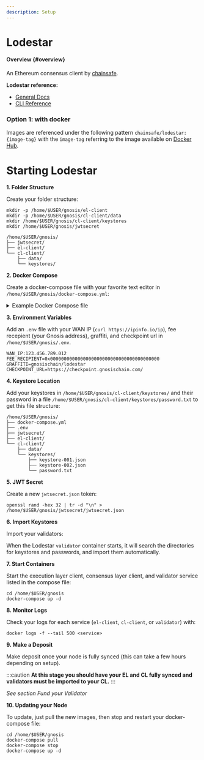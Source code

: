 ```yaml
---
description: Setup
---
```


# Lodestar


#### Overview {#overview}

An Ethereum consensus client by [chainsafe](https://lodestar.chainsafe.io/).


**Lodestar reference:**

- [General Docs](https://chainsafe.github.io/lodestar/)
- [CLI Reference](https://chainsafe.github.io/lodestar/reference/cli/)


### Option 1: with docker


Images are referenced under the following pattern `chainsafe/lodestar:{image-tag}` with the `image-tag` referring to the image available on [Docker Hub](https://hub.docker.com/r/chainsafe/lodestar/tags).


# Starting Lodestar


**1. Folder Structure**

Create your folder structure:

```
mkdir -p /home/$USER/gnosis/el-client
mkdir -p /home/$USER/gnosis/cl-client/data
mkdir /home/$USER/gnosis/cl-client/keystores
mkdir /home/$USER/gnosis/jwtsecret
```

```
/home/$USER/gnosis/
├── jwtsecret/
├── el-client/
└── cl-client/
    ├── data/
    └── keystores/
```


**2. Docker Compose**

Create a docker-compose file with your favorite text editor in `/home/$USER/gnosis/docker-compose.yml`:


<details>
  <summary>Example Docker Compose file</summary>
  <div>
  <pre>
    version: "3"<br/>
    services:<br/>
    <br/>
    &nbsp;&nbsp;el-client:<br/>
    &nbsp;&nbsp;&nbsp;&nbsp;hostname: el-client<br/>
    &nbsp;&nbsp;&nbsp;&nbsp;container_name: el-client<br/>
    &nbsp;&nbsp;&nbsp;&nbsp;image: nethermind/nethermind:latest<br/>
    &nbsp;&nbsp;&nbsp;&nbsp;restart: always<br/>
    &nbsp;&nbsp;&nbsp;&nbsp;stop_grace_period: 1m<br/>
    &nbsp;&nbsp;&nbsp;&nbsp;command: |<br/>
    &nbsp;&nbsp;&nbsp;&nbsp;&nbsp;&nbsp;--config xdai<br/>
    &nbsp;&nbsp;&nbsp;&nbsp;&nbsp;&nbsp;--datadir /data<br/>
    &nbsp;&nbsp;&nbsp;&nbsp;&nbsp;&nbsp;--JsonRpc.Enabled true<br/>
    &nbsp;&nbsp;&nbsp;&nbsp;&nbsp;&nbsp;--JsonRpc.Host 192.168.32.100<br/>
    &nbsp;&nbsp;&nbsp;&nbsp;&nbsp;&nbsp;--JsonRpc.Port 8545<br/>
    &nbsp;&nbsp;&nbsp;&nbsp;&nbsp;&nbsp;--JsonRpc.JwtSecretFile /jwtsecret.json<br/>
    &nbsp;&nbsp;&nbsp;&nbsp;&nbsp;&nbsp;--JsonRpc.EngineHost 192.168.32.100<br/>
    &nbsp;&nbsp;&nbsp;&nbsp;&nbsp;&nbsp;--JsonRpc.EnginePort 8551<br/>
    &nbsp;&nbsp;&nbsp;&nbsp;&nbsp;&nbsp;--Merge.Enabled true<br/>
    &nbsp;&nbsp;&nbsp;&nbsp;networks:<br/>
    &nbsp;&nbsp;&nbsp;&nbsp;&nbsp;&nbsp;gnosis_net:<br/>
    &nbsp;&nbsp;&nbsp;&nbsp;&nbsp;&nbsp;&nbsp;&nbsp;ipv4_address: 192.168.32.100<br/>
    &nbsp;&nbsp;&nbsp;&nbsp;ports:<br/>
    &nbsp;&nbsp;&nbsp;&nbsp;&nbsp;&nbsp;- "30303:30303/tcp"<br/>
    &nbsp;&nbsp;&nbsp;&nbsp;&nbsp;&nbsp;- "30303:30303/udp"<br/>
    &nbsp;&nbsp;&nbsp;&nbsp;volumes:<br/>
    &nbsp;&nbsp;&nbsp;&nbsp;&nbsp;&nbsp;- /home/$USER/gnosis/el-client:/data<br/>
    &nbsp;&nbsp;&nbsp;&nbsp;&nbsp;&nbsp;- /home/$USER/gnosis/jwtsecret/jwtsecret.json:/jwtsecret.json<br/>
    &nbsp;&nbsp;&nbsp;&nbsp;&nbsp;&nbsp;- /etc/timezone:/etc/timezone:ro<br/>
    &nbsp;&nbsp;&nbsp;&nbsp;&nbsp;&nbsp;- /etc/localtime:/etc/localtime:ro<br/>
    &nbsp;&nbsp;&nbsp;&nbsp;logging:<br/>
    &nbsp;&nbsp;&nbsp;&nbsp;&nbsp;&nbsp;driver: "local"<br/>
    <br/>
    &nbsp;&nbsp;cl-client:<br/>
    &nbsp;&nbsp;&nbsp;&nbsp;hostname: cl-client<br/>
    &nbsp;&nbsp;&nbsp;&nbsp;container_name: cl-client<br/>
    &nbsp;&nbsp;&nbsp;&nbsp;image: chainsafe/lodestar:latest<br/>
    &nbsp;&nbsp;&nbsp;&nbsp;restart: always<br/>
    &nbsp;&nbsp;&nbsp;&nbsp;depends_on:<br/>
    &nbsp;&nbsp;&nbsp;&nbsp;&nbsp;&nbsp;- el-client<br/>
    &nbsp;&nbsp;&nbsp;&nbsp;command: |<br/>
    &nbsp;&nbsp;&nbsp;&nbsp;&nbsp;&nbsp;beacon<br/>
    &nbsp;&nbsp;&nbsp;&nbsp;&nbsp;&nbsp;--network gnosis<br/>
    &nbsp;&nbsp;&nbsp;&nbsp;&nbsp;&nbsp;--dataDir /data<br/>
    &nbsp;&nbsp;&nbsp;&nbsp;&nbsp;&nbsp;--rest<br/>
    &nbsp;&nbsp;&nbsp;&nbsp;&nbsp;&nbsp;--rest.address 0.0.0.0<br/>
    &nbsp;&nbsp;&nbsp;&nbsp;&nbsp;&nbsp;--execution.urls http://192.168.32.100:8551<br/>
    &nbsp;&nbsp;&nbsp;&nbsp;&nbsp;&nbsp;--jwt-secret /jwtsecret.json<br/>
    &nbsp;&nbsp;&nbsp;&nbsp;&nbsp;&nbsp;--logFile none<br/>
    &nbsp;&nbsp;&nbsp;&nbsp;&nbsp;&nbsp;--checkpointSyncUrl $CHECKPOINT_URL<br/>
    &nbsp;&nbsp;&nbsp;&nbsp;networks:<br/>
    &nbsp;&nbsp;&nbsp;&nbsp;&nbsp;&nbsp;gnosis_net:<br/>
    &nbsp;&nbsp;&nbsp;&nbsp;&nbsp;&nbsp;&nbsp;&nbsp;ipv4_address: 192.168.32.101<br/>
    &nbsp;&nbsp;&nbsp;&nbsp;ports:<br/>
    &nbsp;&nbsp;&nbsp;&nbsp;&nbsp;&nbsp;- "9000:9000" #p2p<br/>
    #      - "9596:9596" # REST API port<br/>
    &nbsp;&nbsp;&nbsp;&nbsp;volumes:<br/>
    &nbsp;&nbsp;&nbsp;&nbsp;&nbsp;&nbsp;- /home/$USER/gnosis/cl-client/data:/data<br/>
    &nbsp;&nbsp;&nbsp;&nbsp;&nbsp;&nbsp;- /home/$USER/gnosis/jwtsecret/jwtsecret.json:/jwtsecret.json<br/>
    &nbsp;&nbsp;&nbsp;&nbsp;&nbsp;&nbsp;- /etc/timezone:/etc/timezone:ro<br/>
    &nbsp;&nbsp;&nbsp;&nbsp;&nbsp;&nbsp;- /etc/localtime:/etc/localtime:ro<br/>
    &nbsp;&nbsp;&nbsp;&nbsp;environment:<br/>
    &nbsp;&nbsp;&nbsp;&nbsp;&nbsp;&nbsp;- NODE_OPTIONS=--max-old-space-size=4096<br/>
    &nbsp;&nbsp;&nbsp;&nbsp;logging:<br/>
    &nbsp;&nbsp;&nbsp;&nbsp;&nbsp;&nbsp;driver: "local"<br/>
    <br/>
    &nbsp;&nbsp;validator:<br/>
    &nbsp;&nbsp;&nbsp;&nbsp;hostname: validator<br/>
    &nbsp;&nbsp;&nbsp;&nbsp;container_name: validator<br/>
    &nbsp;&nbsp;&nbsp;&nbsp;image: chainsafe/lodestar:latest<br/>
    &nbsp;&nbsp;&nbsp;&nbsp;restart: always<br/>
    &nbsp;&nbsp;&nbsp;&nbsp;depends_on:<br/>
    &nbsp;&nbsp;&nbsp;&nbsp;&nbsp;&nbsp;- cl-client<br/>
    &nbsp;&nbsp;&nbsp;&nbsp;command: |<br/>
    &nbsp;&nbsp;&nbsp;&nbsp;&nbsp;&nbsp;validator<br/>
    &nbsp;&nbsp;&nbsp;&nbsp;&nbsp;&nbsp;--network gnosis<br/>
    &nbsp;&nbsp;&nbsp;&nbsp;&nbsp;&nbsp;--dataDir /data<br/>
    &nbsp;&nbsp;&nbsp;&nbsp;&nbsp;&nbsp;--importKeystores /keystores<br/>
    &nbsp;&nbsp;&nbsp;&nbsp;&nbsp;&nbsp;--importKeystoresPassword /keystores/password.txt<br/>
    &nbsp;&nbsp;&nbsp;&nbsp;&nbsp;&nbsp;--server http://192.168.32.101:9596<br/>
    &nbsp;&nbsp;&nbsp;&nbsp;&nbsp;&nbsp;--logFile none<br/>
    &nbsp;&nbsp;&nbsp;&nbsp;networks:<br/>
    &nbsp;&nbsp;&nbsp;&nbsp;&nbsp;&nbsp;gnosis_net:<br/>
    &nbsp;&nbsp;&nbsp;&nbsp;&nbsp;&nbsp;&nbsp;&nbsp;ipv4_address: 192.168.32.102<br/>
    &nbsp;&nbsp;&nbsp;&nbsp;volumes:<br/>
    &nbsp;&nbsp;&nbsp;&nbsp;&nbsp;&nbsp;- /home/$USER/gnosis/cl-client/validators:/data/validators<br/>
    &nbsp;&nbsp;&nbsp;&nbsp;&nbsp;&nbsp;- /home/$USER/gnosis/cl-client/keystores:/keystores<br/>
    &nbsp;&nbsp;&nbsp;&nbsp;&nbsp;&nbsp;- /etc/timezone:/etc/timezone:ro<br/>
    &nbsp;&nbsp;&nbsp;&nbsp;&nbsp;&nbsp;- /etc/localtime:/etc/localtime:ro<br/>
    &nbsp;&nbsp;&nbsp;&nbsp;environment:<br/>
    &nbsp;&nbsp;&nbsp;&nbsp;&nbsp;&nbsp;- NODE_OPTIONS=--max-old-space-size=4096<br/>
    &nbsp;&nbsp;&nbsp;&nbsp;logging:<br/>
    &nbsp;&nbsp;&nbsp;&nbsp;&nbsp;&nbsp;driver: "local"<br/>
    <br/>
    networks:<br/>
    &nbsp;&nbsp;gnosis_net:<br/>
    &nbsp;&nbsp;&nbsp;&nbsp;pam:<br/>
    &nbsp;&nbsp;&nbsp;&nbsp;&nbsp;&nbsp;driver: default<br/>
    &nbsp;&nbsp;&nbsp;&nbsp;&nbsp;&nbsp;config:<br/>
    &nbsp;&nbsp;&nbsp;&nbsp;&nbsp;&nbsp;&nbsp;&nbsp;- subnet: 192.168.32.0/24<br/>
  </pre>
  </div>
</details>


**3. Environment Variables**

Add an `.env` file with your WAN IP (`curl https://ipinfo.io/ip`), fee recepient (your Gnosis address), graffiti, and checkpoint url in `/home/$USER/gnosis/.env`.

```
WAN_IP:123.456.789.012
FEE_RECIPIENT=0x0000000000000000000000000000000000000000
GRAFFITI=gnosischain/lodestar
CHECKPOINT_URL=https://checkpoint.gnosischain.com/
```


**4. Keystore Location**

Add your keystores in `/home/$USER/gnosis/cl-client/keystores/` and their password in a file `/home/$USER/gnosis/cl-client/keystores/password.txt` to get this file structure:

```
/home/$USER/gnosis/
├── docker-compose.yml
├── .env
├── jwtsecret/
├── el-client/
└── cl-client/
    ├── data/
    └── keystores/
        ├── keystore-001.json
        ├── keystore-002.json
        └── password.txt
```


**5. JWT Secret**

Create a new `jwtsecret.json` token:

```
openssl rand -hex 32 | tr -d "\n" > /home/$USER/gnosis/jwtsecret/jwtsecret.json
```


**6. Import Keystores**

Import your validators:

When the Lodestar `validator` container starts, it will search the directories for keystores and passwords, and import them automatically.


**7. Start Containers**

Start the execution layer client, consensus layer client, and validator service listed in the compose file:

```
cd /home/$USER/gnosis
docker-compose up -d
```


**8. Monitor Logs**

Check your logs for each service (`el-client`, `cl-client`, or `validator`) with:

```
docker logs -f --tail 500 <service>
```


**9. Make a Deposit**

Make deposit once your node is fully synced (this can take a few hours depending on setup).

:::caution
**At this stage you should have your EL and CL fully synced and validators must be imported to your CL.**
:::

_See section Fund your Validator_ 


**10. Updating your Node**

To update, just pull the new images, then stop and restart your docker-compose file:

```
cd /home/$USER/gnosis
docker-compose pull
docker-compose stop
docker-compose up -d
```
